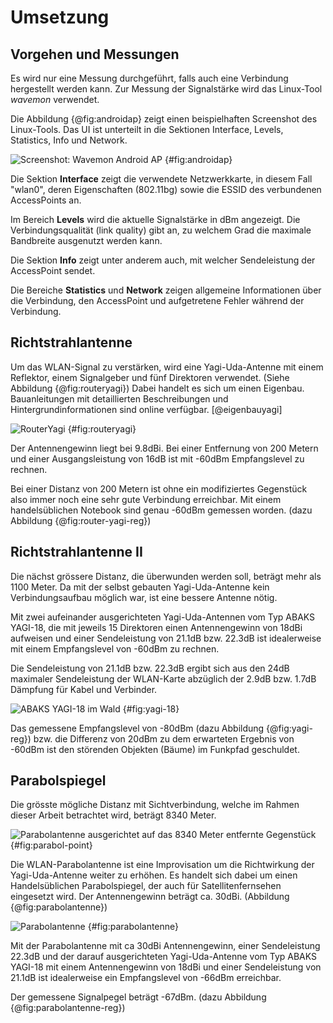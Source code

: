 

# Umsetzung

## Vorgehen und Messungen
Es wird nur eine Messung durchgeführt, falls auch eine Verbindung hergestellt werden kann. Zur Messung der Signalstärke wird das Linux-Tool $wavemon$ verwendet.

Die Abbildung {@fig:androidap} zeigt einen beispielhaften Screenshot des Linux-Tools. Das UI ist unterteilt in die Sektionen Interface, Levels, Statistics, Info und Network.

![Screenshot: Wavemon Android AP](img/androidap.png) {#fig:androidap}

Die Sektion __Interface__ zeigt die verwendete Netzwerkkarte, in diesem Fall "wlan0", deren Eigenschaften (802.11bg) sowie die ESSID des verbundenen AccessPoints an.

Im Bereich __Levels__ wird die aktuelle Signalstärke in dBm angezeigt. Die Verbindungsqualität (link quality) gibt an, zu welchem Grad die maximale Bandbreite ausgenutzt werden kann.

Die Sektion __Info__ zeigt unter anderem auch, mit welcher Sendeleistung der AccessPoint sendet.

Die Bereiche __Statistics__ und __Network__ zeigen allgemeine Informationen über die Verbindung, den AccessPoint und aufgetretene Fehler während der Verbindung.

## Richtstrahlantenne
Um das WLAN-Signal zu verstärken, wird eine Yagi-Uda-Antenne mit einem Reflektor, einem Signalgeber und fünf Direktoren verwendet. (Siehe Abbildung {@fig:routeryagi}) Dabei handelt es sich um einen Eigenbau. Bauanleitungen mit detaillierten Beschreibungen und Hintergrundinformationen sind online verfügbar. [@eigenbauyagi]

![RouterYagi](img/router-yagi.jpg) {#fig:routeryagi}

Der Antennengewinn liegt bei 9.8dBi. Bei einer Entfernung von 200 Metern und einer Ausgangsleistung von 16dB ist mit -60dBm Empfangslevel zu rechnen. 

Bei einer Distanz von 200 Metern ist ohne ein modifiziertes Gegenstück also immer noch eine sehr gute Verbindung erreichbar. Mit einem handelsüblichen Notebook sind genau -60dBm gemessen worden. (dazu Abbildung {@fig:router-yagi-reg})

<!-- additional text needed, description -->


## Richtstrahlantenne II
<!-- Setup + Messunge -->
Die nächst grössere Distanz, die überwunden werden soll, beträgt mehr als 1100 Meter. Da mit der selbst gebauten Yagi-Uda-Antenne kein Verbindungsaufbau möglich war, ist eine bessere Antenne nötig.

Mit zwei aufeinander ausgerichteten Yagi-Uda-Antennen vom Typ ABAKS YAGI-18, die mit jeweils 15 Direktoren einen Antennengewinn von 18dBi aufweisen und einer Sendeleistung von 21.1dB bzw. 22.3dB ist idealerweise mit einem Empfangslevel von -60dBm zu rechnen.

Die Sendeleistung von 21.1dB bzw. 22.3dB ergibt sich aus den 24dB maximaler Sendeleistung der WLAN-Karte abzüglich der 2.9dB bzw. 1.7dB Dämpfung für Kabel und Verbinder. 

![ABAKS YAGI-18 im Wald](img/yagi-wald.jpg) {#fig:yagi-18}

Das gemessene Empfangslevel von -80dBm (dazu Abbildung {@fig:yagi-reg}) bzw. die Differenz von 20dBm zu dem erwarteten Ergebnis von -60dBm ist den störenden Objekten (Bäume) im Funkpfad geschuldet. 

## Parabolspiegel
<!-- Setup + Messunge -->
Die grösste mögliche Distanz mit Sichtverbindung, welche im Rahmen dieser Arbeit betrachtet wird, beträgt 8340 Meter.

![Parabolantenne ausgerichtet auf das 8340 Meter entfernte Gegenstück](img/parabol-point.jpg) {#fig:parabol-point}

Die WLAN-Parabolantenne ist eine Improvisation um die Richtwirkung der Yagi-Uda-Antenne weiter zu erhöhen. Es handelt sich dabei um einen Handelsüblichen Parabolspiegel, der auch für Satellitenfernsehen eingesetzt wird. Der Antennengewinn beträgt ca. 30dBi. (Abbildung {@fig:parabolantenne})

![Parabolantenne](img/parabol.png) {#fig:parabolantenne}

Mit der Parabolantenne mit ca 30dBi Antennengewinn, einer Sendeleistung 22.3dB und der darauf ausgerichteten Yagi-Uda-Antenne vom Typ ABAKS YAGI-18 mit einem Antennengewinn von 18dBi und einer Sendeleistung von 21.1dB ist idealerweise ein Empfangslevel von -66dBm erreichbar.

Der gemessene Signalpegel beträgt -67dBm. (dazu Abbildung {@fig:parabolantenne-reg})
